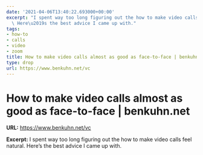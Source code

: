 ```yaml
---
date: '2021-04-06T13:40:22.693000+00:00'
excerpt: "I spent way too long figuring out the how to make video calls feel natural.\
  \ Here\u2019s the best advice I came up with."
tags:
- how-to
- calls
- video
- zoom
title: How to make video calls almost as good as face-to-face | benkuhn.net
type: drop
url: https://www.benkuhn.net/vc
---
```


# How to make video calls almost as good as face-to-face | benkuhn.net

**URL:** https://www.benkuhn.net/vc

**Excerpt:** I spent way too long figuring out the how to make video calls feel natural. Here’s the best advice I came up with.
